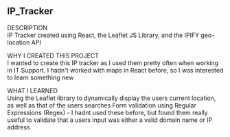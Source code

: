 ## IP_Tracker

DESCRIPTION  
IP Tracker created using React, the Leaflet JS Library, and the IPIFY geo-location API

WHY I CREATED THIS PROJECT  
I wanted to create this IP tracker as I used them pretty often when working in IT Support. I hadn't worked with maps in React before, so I was interested to learn something new 

WHAT I LEARNED  
Using the Leaflet library to dynamically display the users current location, as well as that of the users searches
Form validation using Regular Expressions (Regex) - I hadnt used these before, but found them really useful to validate that a users input was either a valid domain name or IP address





